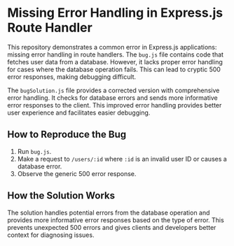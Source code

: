 # Missing Error Handling in Express.js Route Handler

This repository demonstrates a common error in Express.js applications: missing error handling in route handlers. The `bug.js` file contains code that fetches user data from a database. However, it lacks proper error handling for cases where the database operation fails. This can lead to cryptic 500 error responses, making debugging difficult.

The `bugSolution.js` file provides a corrected version with comprehensive error handling. It checks for database errors and sends more informative error responses to the client.  This improved error handling provides better user experience and facilitates easier debugging.

## How to Reproduce the Bug

1.  Run `bug.js`.
2.  Make a request to `/users/:id` where `:id` is an invalid user ID or causes a database error.
3. Observe the generic 500 error response.

## How the Solution Works

The solution handles potential errors from the database operation and provides more informative error responses based on the type of error.  This prevents unexpected 500 errors and gives clients and developers better context for diagnosing issues.